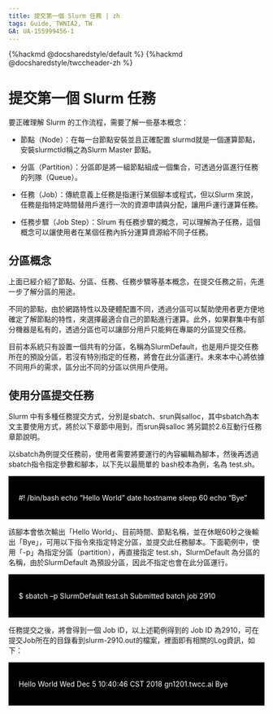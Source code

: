 ```yaml
---
title: 提交第一個 Slurm 任務 | zh
tags: Guide, TWNIA2, TW
GA: UA-155999456-1
---
```


{%hackmd @docsharedstyle/default %}
{%hackmd @docsharedstyle/twccheader-zh %}

# 提交第一個 Slurm 任務

要正確理解 Slurm 的工作流程，需要了解一些基本概念：

- 節點（Node）：在每一台節點安裝並且正確配置 slurmd就是一個運算節點，安裝slurmctld稱之為Slurm Master 節點。

- 分區（Partition）：分區即是將一組節點組成一個集合，可透過分區進行任務的列隊（Queue）。

- 任務（Job）：傳統意義上任務是指運行某個腳本或程式，但以Slurm 來說，任務是指特定時間替用戶進行一次的資源申請與分配，讓用戶運行運算任務。

- 任務步驟（Job Step）：Slrum 有任務步驟的概念，可以理解為子任務，這個概念可以讓使用者在某個任務內拆分運算資源給不同子任務。

## 分區概念

上面已經介紹了節點、分區、任務、任務步驟等基本概念，在提交任務之前，先進一步了解分區的用途。

不同的節點，由於網路特性以及硬體配置不同，透過分區可以幫助使用者更方便地確定了解節點的特性，來選擇最適合自己的節點進行運算。此外，如果群集中有部分機器是私有的，透過分區也可以讓部分用戶只能夠在專屬的分區提交任務。

目前本系統只有設置一個共有的分區，名稱為SlurmDefault，也是用戶提交任務所在的預設分區，若沒有特別指定的任務，將會在此分區運行。未來本中心將依據不同用戶的需求，區分出不同的分區以供用戶使用。

## 使用分區提交任務

Slurm 中有多種任務提交方式，分別是sbatch、srun與salloc，其中sbatch為本文主要使用方式，將於以下章節中用到，而srun與salloc 將另闢於2.6互動行任務章節說明。

以sbatch為例提交任務前，使用者需要將要運行的內容編輯為腳本，然後再透過sbatch指令指定參數和腳本，以下先以最簡單的 bash校本為例，名為 test.sh。

<div style="background-color:black;color:white;padding:20px;">
    
#! /bin/bash
echo “Hello World”
date
hostname
sleep 60
echo “Bye”
    
</div>


該腳本會依次輸出「Hello World」、目前時間、節點名稱，並在休眠60秒之後輸出「Bye」，可用以下指令來指定特定分區，並提交此任務腳本。下面範例中，使用「-p」為指定分區（partition），再直接指定 test.sh，SlurmDefault 為分區的名稱，由於SlurmDefault 為預設分區，因此不指定也會在此分區運行。


<div style="background-color:black;color:white;padding:20px;">

$ sbatch –p SlurmDefault test.sh
Submitted batch job 2910

</div>


任務提交之後，將會得到一個 Job ID，以上述範例得到的 Job ID 為2910，可在提交Job所在的目錄看到slurm-2910.out的檔案，裡面即有相關的Log資訊，如下：

<div style="background-color:black;color:white;padding:20px;">
    
Hello World
Wed Dec  5 10:40:46 CST 2018
gn1201.twcc.ai
Bye

</div>